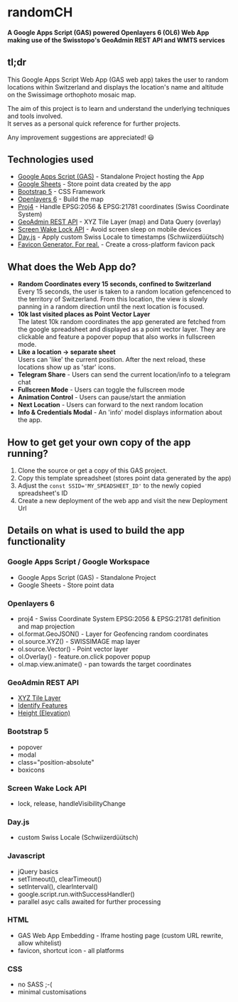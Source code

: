 # randomCH
#### A Google Apps Script (GAS) powered Openlayers 6 (OL6) Web App making use of the Swisstopo's GeoAdmin REST API and WMTS services

## tl;dr
This Google Apps Script Web App (GAS web app) takes the user to random locations within Switzerland and displays the location's name and altitude on the Swissimage orthophoto mosaic map. 

The aim of this project is to learn and understand the underlying techniques and tools involved.  
It serves as a personal quick reference for further projects.  

Any improvement suggestions are appreciated! 😃

## Technologies used
- [Google Apps Script (GAS)](https://developers.google.com/apps-script/reference) - Standalone Project hosting the App
- [Google Sheets](https://developers.google.com/apps-script/reference/spreadsheet/spreadsheet-app) - Store point data created by the app
- [Bootstrap 5](https://getbootstrap.com/) - CSS Framework
- [Openlayers 6](https://openlayers.org/en/latest/apidoc/) - Build the map
- [Proj4](https://github.com/proj4js/proj4js) - Handle EPSG:2056 & EPSG:21781 coordinates (Swiss Coordinate System)
- [GeoAdmin REST API](https://api3.geo.admin.ch/index.html) - XYZ Tile Layer (map) and Data Query (overlay)
- [Screen Wake Lock API](https://developer.mozilla.org/en-US/docs/Web/API/Screen_Wake_Lock_API) - Avoid screen sleep on mobile devices
- [Day.js](https://day.js.org/) - Apply custom Swiss Locale to timestamps (Schwiizerdüütsch)
- [Favicon Generator. For real.](https://realfavicongenerator.net/) - Create a cross-platform favicon pack


## What does the Web App do?
- **Random Coordinates every 15 seconds, confined to Switzerland**  
Every 15 seconds, the user is taken to a random location gefencenced to the territory of Switzerland. From this location, the view is slowly panning in a random direction until the next location is focused. 
- **10k last visited places as Point Vector Layer**  
The latest 10k random coordinates the app generated are fetched from the google spreadsheet and displayed as a point vector layer. They are clickable and feature a popover popup that also works in fullscreen mode.
- **Like a location → separate sheet**  
Users can 'like' the current position. After the next reload, these locations show up as 'star' icons.
- **Telegram Share** - Users can send the current location/info to a telegram chat
- **Fullscreen Mode** - Users can toggle the fullscreen mode
- **Animation Control** - Users can pause/start the anmiation
- **Next Location** - Users can forward to the next random location
- **Info & Credentials Modal** - An 'info' model displays information about the app.


## How to get get your own copy of the app running?
1. Clone the source or get a copy of this GAS project.
2. Copy this template spreadsheet (stores point data generated by the app)
3. Adjust the `const SSID='MY_SPEADSHEET_ID'` to the newly copied spreadsheet's ID
4. Create a new deployment of the web app and visit the new Deployment Url


## Details on what is used to build the app functionality
### Google Apps Script / Google Workspace
- Google Apps Script (GAS) - Standalone Project
- Google Sheets - Store point data


### Openlayers 6
- proj4 - Swiss Coordinate System EPSG:2056 & EPSG:21781 definition and map projection
- ol.format.GeoJSON() - Layer for Geofencing random coordinates
- ol.source.XYZ() - SWISSIMAGE map layer
- ol.source.Vector() - Point vector layer
- ol.Overlay() - feature.on.click popover popup
- ol.map.view.animate() - pan towards the target coordinates

### GeoAdmin REST API
- [XYZ Tile Layer](https://api3.geo.admin.ch/services/sdiservices.html#xyz)
- [Identify Features](https://api3.geo.admin.ch/services/sdiservices.html?#identify-features)
- [Height (Elevation)](https://api3.geo.admin.ch/services/sdiservices.html#height)

### Bootstrap 5
- popover
- modal
- class="position-absolute"
- boxicons


### Screen Wake Lock API
- lock, release, handleVisibilityChange


### Day.js
- custom Swiss Locale (Schwiizerdüütsch)


### Javascript
- jQuery basics
- setTimeout(), clearTimeout()
- setInterval(), clearInterval()
- google.script.run.withSuccessHandler()
- parallel asyc calls awaited for further processing


### HTML
- GAS Web App Embedding - Iframe hosting page (custom URL rewrite, allow whitelist)
- favicon, shortcut icon - all platforms


### CSS
- no SASS ;-(
- minimal customisations




